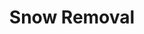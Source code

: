 ---
title: "Snow Removal"
description: "Explore articles related to equipment, heavy machines, and wear parts used in the snow removal industry."
layout: "term"
url: "/tags/snow-removal/"
---